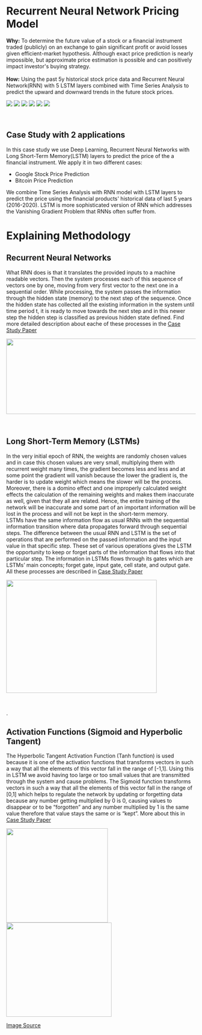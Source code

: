 # Recurrent Neural Network Pricing Model

**Why:**  To determine the future value of a stock or a financial instrument traded (publicly) on an exchange to gain significant profit or avoid losses given efficient-market hypothesis. Although exact price prediction is nearly impossible, but approximate price estimation is possible and can positively impact investor's buying strategy.<br><br>
**How:** Using the past 5y historical stock price data and Recurrent Neural Network(RNN) with 5 LSTM layers combined with Time Series Analysis to predict the upward and downward trends in the future stock prices.<br>



[![](https://img.shields.io/badge/Deep__Learning-RNN-brightgreen)]()
[![](https://img.shields.io/badge/Python-Run_Code-blue?logo=Python)]()
[![](https://img.shields.io/badge/Tensorflow-3d3b3b?logo=Tensorflow)]()
[![](https://img.shields.io/badge/Keras-3d3b3b?logo=Keras)]()
[![](https://img.shields.io/badge/Price__Prediction-Google__Stock-yellow?logo=Google)]()
[![](https://img.shields.io/badge/Price__Prediction-Bitcoin-yellow?logo=Bitcoin)]()


<br>

## Case Study with 2 applications

In this case study we use Deep Learning, Recurrent Neural Networks with Long Short-Term Memory(LSTM) layers to predict the price of the a financial instrument. We apply it in two different cases: 

- Google Stock Price Prediction
- Bitcoin Price Prediction

We combine Time Series Analysis with RNN model with LSTM layers to predict the price using the financial products' historical data of last 5 years (2016-2020). LSTM is more sophisticated version of RNN which addresses the Vanishing Gradient Problem that RNNs often suffer from. 





# Explaining Methodology

## Recurrent Neural Networks

What RNN does is that it translates the provided inputs to a machine readable vectors. Then the system processes each of this sequence of vectors one by one, moving from very first vector to the next one in a sequential order. While processing, the system passes the information through the hidden state (memory) to the next step of the sequence. Once the hidden state has collected all the existing information in the system until time period t, it is ready to move towards the next step and in this newer step the hidden step is classified as previous hidden state defined. Find more detailed description about eache of these processes in the <a href = "https://github.com/TatevKaren/recurrent-neural-network-stock-price-predicition-case-study/blob/main/Recurrent_Neural_Networks_Case_Study.pdf"> Case Study Paper</a>
<p align="left">
  <img src="https://miro.medium.com/max/1120/1*o-Cq5U8-tfa1_ve2Pf3nfg.gif?raw=true"
  width="800" height="200">
 </p>
<br>

## Long Short-Term Memory (LSTMs)

In the very initial epoch of RNN, the weights are randomly chosen values and in case this chosen values are very small, multiplying them with recurrent weight many times, the gradient becomes less and less and at some point the gradient will vanish because the lower the gradient is, the harder is to update weight which means the slower will be the process. Moreover, there is a domino effect and one improperly calculated weight effects the calculation of the remaining weights and makes them inaccurate as well, given that they all are related. Hence, the entire training of the network will be inaccurate and some part of an important information will be lost in the process and will not be kept in the short-term memory.<br>
LSTMs have the same information flow as usual RNNs with the sequential information transition where data propagates forward through sequential steps. The difference between the usual RNN and LSTM is the set of operations that are performed on the passed information and the input value in that specific step. These set of various operations gives the LSTM the opportunity to keep or forget parts of the information that flows into that particular step. The information in LSTMs flows through its gates which are LSTMs’ main concepts; forget gate, input gate, cell state, and output gate. All these processes are described in <a href = "https://github.com/TatevKaren/recurrent-neural-network-stock-price-predicition-case-study/blob/main/Recurrent_Neural_Networks_Case_Study.pdf"> Case Study Paper</a>
<br>
<p align="left">
  <img src="https://github.com/TatevKaren/recurrent-neural-network-pricing-model/blob/main/methods/LSTM.png?raw=true"
  width="400" height="300">
</p>
<br>
<p align="left">.
<br>


## Activation Functions (Sigmoid and Hyperbolic Tangent)

The Hyperbolic Tangent Activation Function (Tanh function) is used because it is one of the activation functions that transforms vectors in such a way that all the elements of this vector fall in the range of [-1,1]. Using this in LSTM we avoid having too large or too small values that are transmitted through the system and cause problems. The Sigmoid function transforms vectors in such a way that all the elements of this vector fall in the range of [0,1] which helps to regulate the network by updating or forgetting data because any number getting multiplied by 0 is 0, causing values to disappear or to be “forgotten” and any number multiplied by 1 is the same value therefore that value stays the same or is “kept”. More about this in <a href = "https://github.com/TatevKaren/recurrent-neural-network-pricing-model/blob/main/Recurrent_Neural_Networks_Case_Study.pdf"> Case Study Paper</a>
<br>
<p align="left">
  <img src="https://github.com/TatevKaren/recurrent-neural-network-pricing-model/blob/main/methods/Hyperbolic_Tangent_Activation_Function.png?raw=true"
  width="270" height="250">
  <img src="https://github.com/TatevKaren/recurrent-neural-network-pricing-model/blob/main/methods/Sigmoid_Activation_Function.png?raw=true"
  width="280" height="250">
</p>
<a href = "https://towardsdatascience.com/illustrated-guide-to-lstms-and-gru-s-a-step-by-step-explanation-44e9eb85bf21"> Image Source </a>
<br>
<br>


